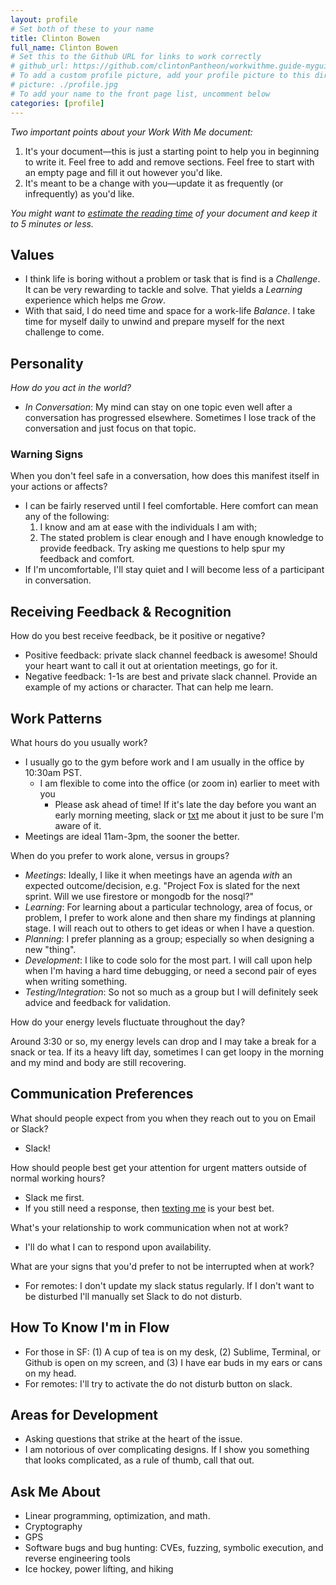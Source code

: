 ```yaml
---
layout: profile
# Set both of these to your name
title: Clinton Bowen
full_name: Clinton Bowen
# Set this to the Github URL for links to work correctly
# github_url: https://github.com/clintonPantheon/workwithme.guide-myguide/
# To add a custom profile picture, add your profile picture to this directory, update, and uncomment the relative link below.
# picture: ./profile.jpg
# To add your name to the front page list, uncomment below
categories: [profile]
---
```


_Two important points about your Work With Me document:_

1. It's your document—this is just a starting point to help you in beginning to write it. Feel free to add and
remove sections. Feel free to start with an empty page and fill it out however you'd like.
1. It's meant to be a change with you—update it as frequently (or infrequently) as you'd like.

_You might want to [estimate the reading time](http://niram.org/read/) of your document and keep it to 5 minutes or less._

## Values

  - I think life is boring without a problem or task that is find is a *Challenge*. It can be very rewarding to tackle and solve.  That yields a *Learning* experience which helps me *Grow*.
  - With that said, I do need time and space for a work-life *Balance*.  I take time for myself daily to unwind and prepare myself for the next challenge to come.

## Personality

  *How do you act in the world?*

  - *In Conversation*: My mind can stay on one topic even well after a conversation has progressed elsewhere. Sometimes I lose track of the conversation and just focus on that topic.

### Warning Signs

When you don't feel safe in a conversation, how does this manifest itself in your actions or affects?

  - I can be fairly reserved until I feel comfortable.  Here comfort can mean any of the following:
    1. I know and am at ease with the individuals I am with;
    1. The stated problem is clear enough and I have enough knowledge to provide feedback. Try asking me questions to help spur my feedback and comfort.
  - If I'm uncomfortable, I'll stay quiet and I will become less of a participant in conversation.

## Receiving Feedback & Recognition

How do you best receive feedback, be it positive or negative?

  - Positive feedback: private slack channel feedback is awesome!  Should your heart want to call it out at orientation meetings, go for it.
  - Negative feedback: 1-1s are best and private slack channel. Provide an example of my actions or character.  That can help me learn.

## Work Patterns

What hours do you usually work?

  - I usually go to the gym before work and I am usually in the office by 10:30am PST.
  	- I am flexible to come into the office (or zoom in) earlier to meet with you 
      - Please ask ahead of time!  If it's late the day before you want an early morning meeting, slack or [txt](https://getpantheon.bamboohr.com/employees/pto/?id=40624) me about it just to be sure I'm aware of it.
  - Meetings are ideal 11am-3pm, the sooner the better.  

When do you prefer to work alone, versus in groups? 

  - *Meetings*: Ideally, I like it when meetings have an agenda _with_ an expected outcome/decision, e.g. "Project Fox is slated for the next sprint.  Will we use firestore or mongodb for the nosql?"
  - *Learning*: For learning about a particular technology, area of focus, or problem, I prefer to work alone and then share my findings at planning stage.  I will reach out to others to get ideas or when I have a question.
  - *Planning*: I prefer planning as a group; especially so when designing a new "thing".
  - *Development*:  I like to code solo for the most part.  I will call upon help when I'm having a hard time debugging, or need a second pair of eyes when writing something.
  - *Testing/Integration*: So not so much as a group but I will definitely seek advice and feedback for validation.

How do your energy levels fluctuate throughout the day?

  Around 3:30 or so, my energy levels can drop and I may take a break for a snack or tea.  If its a heavy lift day, sometimes I can get loopy in the morning and my mind and body are still recovering.

## Communication Preferences

What should people expect from you when they reach out to you on Email or Slack?

  - Slack!

How should people best get your attention for urgent matters outside of normal working hours? 

  - Slack me first.
  - If you still need a response, then [texting me](https://getpantheon.bamboohr.com/employees/pto/?id=40624) is your best bet.

What's your relationship to work communication when not at work?

  - I'll do what I can to respond upon availability.

What are your signs that you'd prefer to not be interrupted when at work?
  
  - For remotes:  I don't update my slack status regularly.  If I don't want to be disturbed I'll manually set Slack to do not disturb.

## How To Know I'm in Flow

  - For those in SF: (1) A cup of tea is on my desk, (2) Sublime, Terminal, or Github is open on my screen, and (3) I have ear buds in my ears or cans on my head.
  - For remotes: I'll try to activate the do not disturb button on slack.

## Areas for Development

  - Asking questions that strike at the heart of the issue.
  - I am notorious of over complicating designs.  If I show you something that looks complicated, as a rule of thumb, call that out.

## Ask Me About

  - Linear programming, optimization, and math.
  - Cryptography
  - GPS
  - Software bugs and bug hunting: CVEs, fuzzing, symbolic execution, and reverse engineering tools
  - Ice hockey, power lifting, and hiking